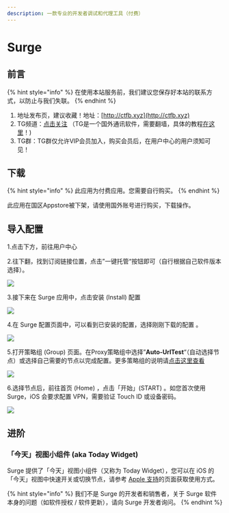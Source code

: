 ```yaml
---
description: 一款专业的开发者调试和代理工具（付费）
---
```


# Surge

## 前言

{% hint style="info" %}
在使用本站服务前，我们建议您保存好本站的联系方式，以防止与我们失联。
{% endhint %}

1. 地址发布页，建议收藏！地址：[http://ctfb.xyz](http://ctfb.xyz)
2. TG频道：[点击关注](https://t.me/cctcloud) （TG是一个国外通讯软件，需要翻墙，具体的教程[在这里](../../advanced/telegram.md)！\)
3. TG群：TG群仅允许VIP会员加入，购买会员后，在用户中心的用户须知可见！

## 下载

{% hint style="info" %}
此应用为付费应用。您需要自行购买。
{% endhint %}

此应用在国区Appstore被下架，请使用国外账号进行购买，下载操作。

## 导入配置

1.点击下方，前往用户中心

2.往下翻，找到订阅链接位置，点击”一键托管“按钮即可（自行根据自己软件版本选择）。

![](../../.gitbook/assets/snipaste_2019-05-29_23-13-07.png)

3.接下来在 Surge 应用中，点击安装 \(Install\) 配置

![](../../.gitbook/assets/5c7e26457c7bb.jpg)

4.在 Surge 配置页面中，可以看到已安装的配置，选择刚刚下载的配置 。

![](../../.gitbook/assets/snipaste_2019-05-29_23-14-55.png)

5.打开策略组 \(Group\) 页面。在Proxy策略组中选择”**Auto-UrlTest**“（自动选择节点）或选择自己需要的节点以完成配置。更多策略组的说明请[点击这里查看](../../advanced/rules.md)

![](../../.gitbook/assets/snipaste_2019-05-29_23-15-24.png)

6.选择节点后，前往首页 \(Home\) ，点击「开始」\(START\) 。如您首次使用 Surge，iOS 会要求配置 VPN，需要验证 Touch ID 或设备密码。

![](../../.gitbook/assets/snipaste_2019-05-29_23-18-41.png)

## 进阶

### **「今天」视图小组件 \(aka Today Widget\)**

Surge 提供了「今天」视图小组件（又称为 Today Widget），您可以在 iOS 的「今天」视图中快速开关或切换节点，请参考 [Apple 支持](https://support.apple.com/zh-cn/HT207122)的页面获取使用方式。

{% hint style="info" %}
我们不是 Surge 的开发者和销售者，关于 Surge 软件本身的问题（如软件授权 / 软件更新），请向 Surge 开发者询问。
{% endhint %}

